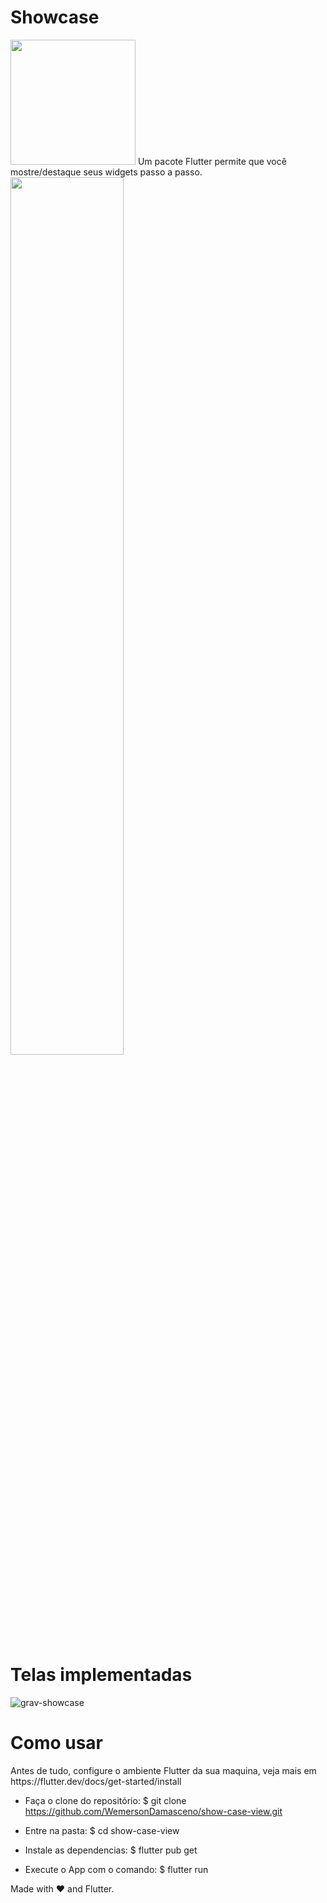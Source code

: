 # Showcase
<img width="200" src="https://user-images.githubusercontent.com/37156004/188654442-85671d7c-c463-4ed0-9d57-19d97382edfd.png"/>
Um pacote Flutter permite que você mostre/destaque seus widgets passo a passo.
<img width="60%" src="https://user-images.githubusercontent.com/37156004/188654817-dd3a096d-9deb-4e2d-955b-49b38374eab4.png" />

 
# Telas implementadas

![grav-showcase](https://user-images.githubusercontent.com/37156004/188654236-a739e2b5-b297-45d5-a632-e36803108bd8.gif)


<h1> Como usar </h1>
Antes de tudo, configure o ambiente Flutter da sua maquina, veja mais em https://flutter.dev/docs/get-started/install

- Faça o clone do repositório:
$ git clone https://github.com/WemersonDamasceno/show-case-view.git

- Entre na pasta:
$ cd show-case-view

- Instale as dependencias:
$ flutter pub get

- Execute o App com o comando: 
$ flutter run


Made with :heart: and Flutter.
